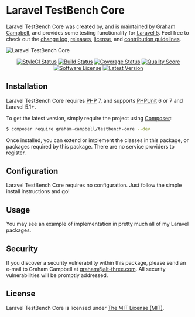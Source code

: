 Laravel TestBench Core
======================

Laravel TestBench Core was created by, and is maintained by [Graham Campbell](https://github.com/GrahamCampbell), and provides some testing functionality for [Laravel 5](http://laravel.com). Feel free to check out the [change log](CHANGELOG.md), [releases](https://github.com/GrahamCampbell/Laravel-TestBench-Core/releases), [license](LICENSE), and [contribution guidelines](CONTRIBUTING.md).

![Laravel TestBench Core](https://cloud.githubusercontent.com/assets/2829600/8304779/03c6b9d0-19a1-11e5-95dd-2d07eaf24a3e.png)

<p align="center">
<a href="https://styleci.io/repos/37913000"><img src="https://styleci.io/repos/37913000/shield" alt="StyleCI Status"></img></a>
<a href="https://travis-ci.org/GrahamCampbell/Laravel-TestBench-Core"><img src="https://img.shields.io/travis/GrahamCampbell/Laravel-TestBench-Core/master.svg?style=flat-square" alt="Build Status"></img></a>
<a href="https://scrutinizer-ci.com/g/GrahamCampbell/Laravel-TestBench-Core/code-structure"><img src="https://img.shields.io/scrutinizer/coverage/g/GrahamCampbell/Laravel-TestBench-Core.svg?style=flat-square" alt="Coverage Status"></img></a>
<a href="https://scrutinizer-ci.com/g/GrahamCampbell/Laravel-TestBench-Core"><img src="https://img.shields.io/scrutinizer/g/GrahamCampbell/Laravel-TestBench-Core.svg?style=flat-square" alt="Quality Score"></img></a>
<a href="LICENSE"><img src="https://img.shields.io/badge/license-MIT-brightgreen.svg?style=flat-square" alt="Software License"></img></a>
<a href="https://github.com/GrahamCampbell/Laravel-TestBench-Core/releases"><img src="https://img.shields.io/github/release/GrahamCampbell/Laravel-TestBench-Core.svg?style=flat-square" alt="Latest Version"></img></a>
</p>


## Installation

Laravel TestBench Core requires [PHP](https://php.net) 7, and supports [PHPUnit](https://phpunit.de/) 6 or 7 and Laravel 5.1+.

To get the latest version, simply require the project using [Composer](https://getcomposer.org):

```bash
$ composer require graham-campbell/testbench-core --dev
```

Once installed, you can extend or implement the classes in this package, or packages required by this package. There are no service providers to register.


## Configuration

Laravel TestBench Core requires no configuration. Just follow the simple install instructions and go!


## Usage

You may see an example of implementation in pretty much all of my Laravel packages.


## Security

If you discover a security vulnerability within this package, please send an e-mail to Graham Campbell at graham@alt-three.com. All security vulnerabilities will be promptly addressed.


## License

Laravel TestBench Core is licensed under [The MIT License (MIT)](LICENSE).
